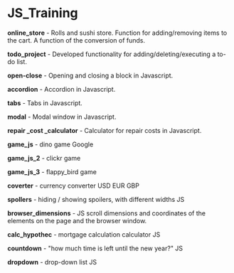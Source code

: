 # JS_Training

 
**online_store** - Rolls and sushi store. Function for adding/removing items to the cart. A function of the conversion of funds.

**todo_project** - Developed functionality for adding/deleting/executing a to-do list.

**open-close** - Opening and closing a block in Javascript.

**accordion** - Accordion in Javascript.

**tabs** - Tabs in Javascript.

**modal** - Modal window in Javascript.

**repair _cost _calculator** - Сalculator for repair costs in Javascript.

**game_js** - dino game Google

**game_js_2** - clickr game

**game_js_3** - flappy_bird game

**coverter** - currency converter USD EUR GBP

**spollers** - hiding / showing spoilers, with different widths JS

**browser_dimensions** - JS scroll dimensions and coordinates of the elements on the page and the browser window.

**calс_hypothec** - mortgage calculation calculator JS

**countdown** - "how much time is left until the new year?" JS 

**dropdown** - drop-down list JS
